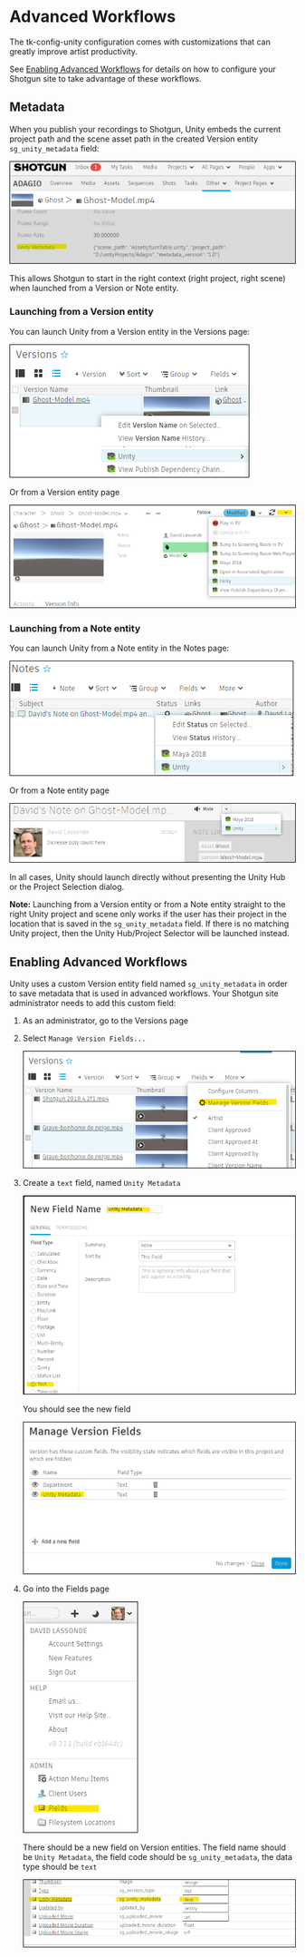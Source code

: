 # Advanced Workflows
The tk-config-unity configuration comes with customizations that can greatly
improve artist productivity. 

See [Enabling Advanced Workflows](#enabling-advanced-workflows) for details on how to configure your Shotgun
site to take advantage of these workflows.

## Metadata
When you publish your recordings to Shotgun, Unity embeds the current project path 
and the scene asset path in the created Version entity `sg_unity_metadata` field:

<img src="images/metadata.png" style="border: 1px solid black"/>

This allows Shotgun to start in the right context (right project, 
right scene) when launched from a Version or Note entity.

### Launching from a Version entity
You can launch Unity from a Version entity in the Versions page:

<img src="images/launch_from_version_1.png" style="border: 1px solid black"/>

Or from a Version entity page

<img src="images/launch_from_version_2.png" style="border: 1px solid black"/>

### Launching from a Note entity
You can launch Unity from a Note entity in the Notes page:

<img src="images/launch_from_note_1.png" style="border: 1px solid black"/>

Or from a Note entity page

<img src="images/launch_from_note_2.png" style="border: 1px solid black"/>

In all cases, Unity should launch directly without presenting the Unity Hub or 
the Project Selection dialog.

**Note:** Launching from a Version entity or from a Note entity straight to the 
right Unity project and scene only works if the user has their 
project in the location that is saved in the `sg_unity_metadata` field.
If there is no matching Unity project, then the Unity Hub/Project Selector will
be launched instead.

## Enabling Advanced Workflows
Unity uses a custom Version entity field named `sg_unity_metadata` in order to
save metadata that is used in advanced workflows. Your Shotgun site administrator
needs to add this custom field:

1. As an administrator, go to the Versions page
2. Select `Manage Version Fields...`  

    <img src="images/manage_version_fields.png" style="border: 1px solid black"/>

3. Create a `text` field, named `Unity Metadata`  

    <img src="images/new_field.png" style="border: 1px solid black"/>

    You should see the new field  

    <img src="images/new_field_2.png" style="border: 1px solid black"/>

4. Go into the Fields page  

    <img src="images/fields.png" style="border: 1px solid black"/>  

    There should be a new field on Version entities. The field name should be `Unity Metadata`, the field code should be `sg_unity_metadata`, the data type should be `text`  

    <img src="images/validate_field.png" style="border: 1px solid black"/>